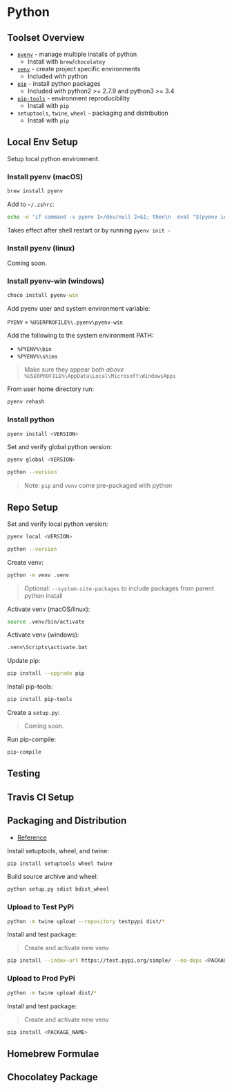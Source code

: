 # Python

## Toolset Overview

* [`pyenv`](https://github.com/pyenv/pyenv) - manage multiple installs of python
  * Install with `brew`/`chocolatey`
* [`venv`](https://github.com/python/cpython/tree/master/Lib/venv) - create project specific environments
  * Included with python
* [`pip`](https://github.com/pypa/pip) - install python packages
  * Included with python2 >= 2.7.9 and python3 >= 3.4
* [`pip-tools`](https://github.com/jazzband/pip-tools) - environment reproducibility
  * Install with `pip`
* `setuptools`, `twine`, `wheel` - packaging and distribution
  * Install with `pip`

## Local Env Setup

Setup local python environment.

### Install pyenv (macOS)

```zsh
brew install pyenv
```

Add to `~/.zshrc`:

```zsh
echo -e 'if command -v pyenv 1>/dev/null 2>&1; then\n  eval "$(pyenv init -)"\nfi' >> ~/.zshrc
```

Takes effect after shell restart or by running `pyenv init -`

### Install pyenv (linux)

<!-- TODO: add linux installation steps -->

Coming soon.

### Install pyenv-win (windows)

```cmd
choco install pyenv-win
```

Add pyenv user and system environment variable:

`PYENV` = `%USERPROFILE%\.pyenv\pyenv-win`

Add the following to the system environment PATH:

* `%PYENV%\bin`
* `%PYENV%\shims`

> Make sure they appear both *above* `%USERPROFILE%\AppData\Local\Microsoft\WindowsApps`

From user home directory run:

```cmd
pyenv rehash
```

### Install python

```zsh
pyenv install <VERSION>
```

<!-- TODO: add note for manually installing old versions into correct dir on windows -->

Set and verify global python version:

```zsh
pyenv global <VERSION>
```

```zsh
python --version
```

> Note: `pip` and `venv` come pre-packaged with python

## Repo Setup

Set and verify local python version:

```zsh
pyenv local <VERSION>
```

```zsh
python --version
```

Create venv:

```zsh
python -m venv .venv
```

> Optional: `--system-site-packages` to include packages from parent python install

Activate venv (macOS/linux):

```zsh
source .venv/bin/activate
```

Activate venv (windows):

```cmd
.venv\Scripts\activate.bat
```

Update pip:

```zsh
pip install --upgrade pip
```

Install pip-tools:

```zsh
pip install pip-tools
```

Create a `setup.py`:

> Coming soon.

<!-- TODO: add guide for creating setup.py -->

Run pip-compile:

```zsh
pip-compile
```

## Testing

<!-- TODO: add unit testing guide -->

## Travis CI Setup

<!-- TODO: add travis ci test setup -->

## Packaging and Distribution

* [Reference](https://packaging.python.org/tutorials/packaging-projects/)

Install setuptools, wheel, and twine:

```zsh
pip install setuptools wheel twine
```

Build source archive and wheel:

```zsh
python setup.py sdist bdist_wheel
```

### Upload to Test PyPi

```zsh
python -m twine upload --repository testpypi dist/*
```

Install and test package:

> Create and activate new venv

```zsh
pip install --index-url https://test.pypi.org/simple/ --no-deps <PACKAGE_NAME>
```

### Upload to Prod PyPi

```zsh
python -m twine upload dist/*
```

Install and test package:

> Create and activate new venv

```zsh
pip install <PACKAGE_NAME>
```

## Homebrew Formulae

<!-- TODO: add steps for creating a submitting homebrew formulae -->

## Chocolatey Package

<!-- TODO: add steps for creating and submitting chocolatey package -->
